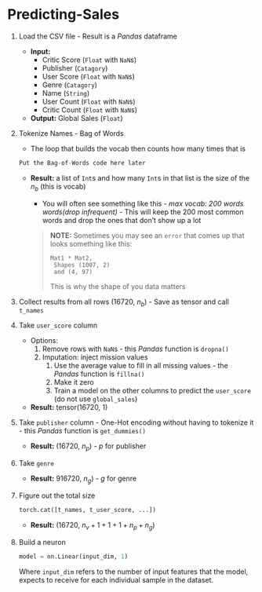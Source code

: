 # Predicting-Sales

1. Load the CSV file - Result is a _*Pandas*_ dataframe
   - **Input:** 
     - Critic Score (`Float` with `NaN`s)
     - Publisher (`Catagory`)
     - User Score (`Float` with `NaN`s)
     - Genre (`Catagory`)
     - Name (`String`)
     - User Count (`Float` with `NaN`s)
     - Critic Count (`Float` with `NaN`s)
   - **Output:** Global Sales (`Float`)
   
2. Tokenize Names - Bag of Words
   - The loop that builds the vocab then counts how many times that is
   ```python
   Put the Bag-of-Words code here later
   ```
   - **Result:** a list of `Int`s and how many `Int`s in that list is the size of the $n_b$ (this is vocab)
   
     - You will often see something like this - *max vocab: 200 words words(drop infrequent)* - This will keep the 200 most common words and drop the ones that don’t show up a lot
   
     > **NOTE:** Sometimes you may see an `error` that comes up that looks something like this:
     >
     > ```
     > Mat1 * Mat2, 
     > 	Shapes (1007, 2)
     > 	and (4, 97)
     > ```
     >
     > This is why the shape of you data matters 

3. Collect results from all rows (16720, $n_b$) - Save as tensor and call `t_names` 

4. Take `user_score` column 

   - Options: 
     1. Remove rows with `NaN`s - this *Pandas* function is `dropna()` 
     2. Imputation: inject mission values 
        1. Use the average value to fill in all missing values - the *Pandas* function is `fillna()` 
        2. Make it zero 
        3. Train a model on the other columns to predict the `user_score` (do not use `global_sales`) 
   - **Result:** tensor(16720, 1) 

5. Take `publisher` column - One-Hot encoding without having to tokenize it - this *Pandas* function is `get_dummies()`

   - **Result:** (16720, $n_p$) - $p$ for publisher 

6. Take `genre` 

   - **Result:** 916720, $n_g$) - $g$ for genre 

7. Figure out the total size

   ```python
   torch.cat([t_names, t_user_score, ...])
   ```

   - **Result:** (16720, $n_{v} + 1 + 1 + 1 + n_p + n_g$)

8. Build a neuron 

   ```python
   model = nn.Linear(input_dim, 1) 
   ```

   Where `input_dim` refers to the number of input features that the model, expects to receive for each individual sample in the dataset.

   